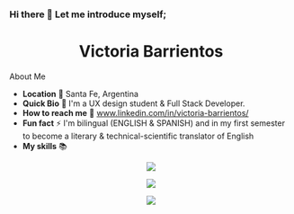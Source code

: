### Hi there 👋 Let me introduce myself;

<h1 align="center">Victoria Barrientos</h1>

About Me
- **Location** 📍 Santa Fe, Argentina
- **Quick Bio** 🌱 I'm a UX design student & Full Stack Developer. 
- **How to reach me** 📩 www.linkedin.com/in/victoria-barrientos/
-  **Fun fact** ⚡ I'm bilingual (ENGLISH & SPANISH) and in my first semester to become a literary & technical-scientific translator of English
-  **My skills** 📚 


 <p align="center">
  <a href="https://skillicons.dev">
    <img src="https://skillicons.dev/icons?i=css,html,react,redux" />
  </a>
</p>
 <p align="center">
  <a href="https://skillicons.dev">
    <img src="https://skillicons.dev/icons?i=js,nodejs,express,mongodb,postgres,sequelize" />
  </a>
</p>
<p align="center">
  <a href="https://skillicons.dev">
    <img src="https://skillicons.dev/icons?i=git,vscode,heroku,figma" />
  </a>
  </p>


<!--
**Victoria-Barrientos/Victoria-Barrientos** is a ✨ _special_ ✨ repository because its `README.md` (this file) appears on your GitHub profile.

Here are some ideas to get you started:

- 🔭 I’m currently working on ...
- 🌱 I’m currently learning ...
- 👯 I’m looking to collaborate on ...
- 🤔 I’m looking for help with ...
- 💬 Ask me about ...
- 📫 How to reach me: ...
- 😄 Pronouns: ...
- ⚡ Fun fact: ...
-->
